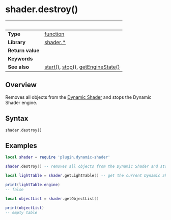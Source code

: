 # shader.destroy()

|                      | &nbsp; 
| -------------------- | ---------------------------------------------------------------
| __Type__             | [function](http://docs.coronalabs.com/api/type/Function.html)
| __Library__          | [shader.*](README.md)
| __Return value__     | 
| __Keywords__         | 
| __See also__         | [start()](start.markdown), [stop()](stop.markdown), [getEngineState()](getEngineState.markdown)


## Overview

Removes all objects from the [Dynamic Shader](README.md) and stops the Dynamic Shader engine.

## Syntax

	shader.destroy()

## Examples

``````lua
local shader = require 'plugin.dynamic-shader'

shader.destroy() -- removes all objects from the Dynamic Shader and stops the Dynamic Shader engine

local lightTable = shader.getLightTable() -- get the current Dynamic Shader values

print(lightTable.engine)
-- false

local objectList = shader.getObjectList()

print(objectList)
-- empty table


``````
